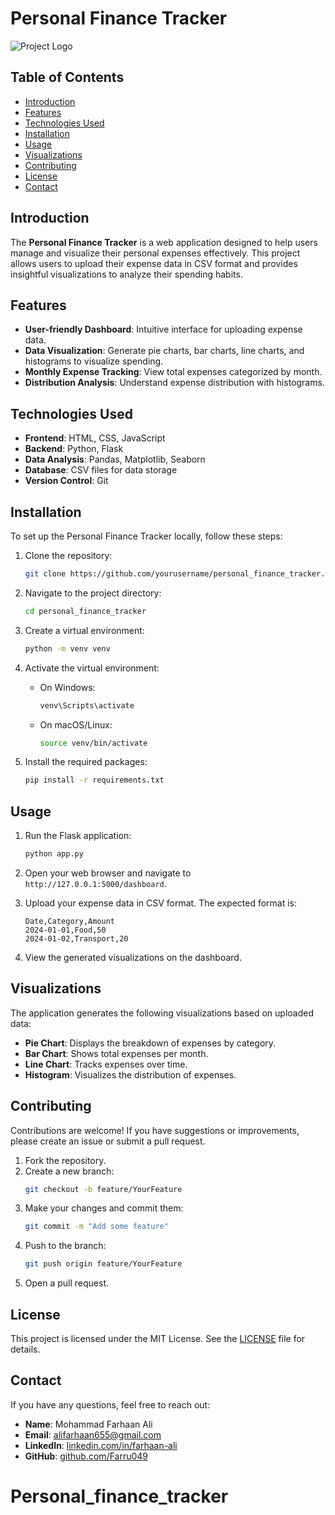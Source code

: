 # Personal Finance Tracker

![Project Logo](static/images/logo.png) <!-- Replace with your logo image if available -->

## Table of Contents

- [Introduction](#introduction)
- [Features](#features)
- [Technologies Used](#technologies-used)
- [Installation](#installation)
- [Usage](#usage)
- [Visualizations](#visualizations)
- [Contributing](#contributing)
- [License](#license)
- [Contact](#contact)

## Introduction

The **Personal Finance Tracker** is a web application designed to help users manage and visualize their personal expenses effectively. This project allows users to upload their expense data in CSV format and provides insightful visualizations to analyze their spending habits.

## Features

- **User-friendly Dashboard**: Intuitive interface for uploading expense data.
- **Data Visualization**: Generate pie charts, bar charts, line charts, and histograms to visualize spending.
- **Monthly Expense Tracking**: View total expenses categorized by month.
- **Distribution Analysis**: Understand expense distribution with histograms.

## Technologies Used

- **Frontend**: HTML, CSS, JavaScript
- **Backend**: Python, Flask
- **Data Analysis**: Pandas, Matplotlib, Seaborn
- **Database**: CSV files for data storage
- **Version Control**: Git

## Installation

To set up the Personal Finance Tracker locally, follow these steps:

1. Clone the repository:
    ```bash
    git clone https://github.com/yourusername/personal_finance_tracker.git
    ```

2. Navigate to the project directory:
    ```bash
    cd personal_finance_tracker
    ```

3. Create a virtual environment:
    ```bash
    python -m venv venv
    ```

4. Activate the virtual environment:
    - On Windows:
        ```bash
        venv\Scripts\activate
        ```
    - On macOS/Linux:
        ```bash
        source venv/bin/activate
        ```

5. Install the required packages:
    ```bash
    pip install -r requirements.txt
    ```

## Usage

1. Run the Flask application:
    ```bash
    python app.py
    ```

2. Open your web browser and navigate to `http://127.0.0.1:5000/dashboard`.

3. Upload your expense data in CSV format. The expected format is:
    ```
    Date,Category,Amount
    2024-01-01,Food,50
    2024-01-02,Transport,20
    ```

4. View the generated visualizations on the dashboard.

## Visualizations

The application generates the following visualizations based on uploaded data:

- **Pie Chart**: Displays the breakdown of expenses by category.
- **Bar Chart**: Shows total expenses per month.
- **Line Chart**: Tracks expenses over time.
- **Histogram**: Visualizes the distribution of expenses.

## Contributing

Contributions are welcome! If you have suggestions or improvements, please create an issue or submit a pull request.

1. Fork the repository.
2. Create a new branch:
    ```bash
    git checkout -b feature/YourFeature
    ```
3. Make your changes and commit them:
    ```bash
    git commit -m "Add some feature"
    ```
4. Push to the branch:
    ```bash
    git push origin feature/YourFeature
    ```
5. Open a pull request.

## License

This project is licensed under the MIT License. See the [LICENSE](LICENSE) file for details.

## Contact

If you have any questions, feel free to reach out:

- **Name**: Mohammad Farhaan Ali
- **Email**: alifarhaan655@gmail.com
- **LinkedIn**: [linkedin.com/in/farhaan-ali](https://linkedin.com/in/farhaan-ali)
- **GitHub**: [github.com/Farru049](https://github.com/Farru049)

# Personal_finance_tracker
